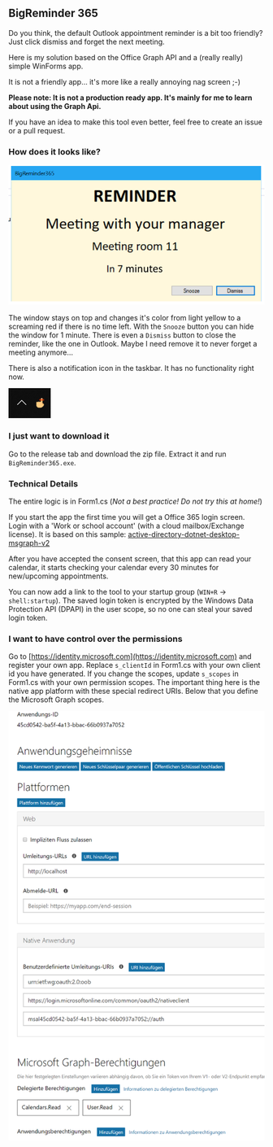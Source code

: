 ## BigReminder 365

Do you think, the default Outlook appointment reminder is a bit too friendly? Just click dismiss and forget the next meeting.

Here is my solution based on the Office Graph API and a (really really) simple WinForms app.

It is not a friendly app... it's more like a really annoying nag screen ;-)

**Please note: It is not a production ready app. It's mainly for me to learn about using the Graph Api.**

If you have an idea to make this tool even better, feel free to create an issue or a pull request.

### How does it looks like?

![](Screen_Reminder.png)

The window stays on top and changes it's color from light yellow to a screaming red if there is no time left.
With the `Snooze` button you can hide the window for 1 minute. There is even a `Dismiss` button to close the reminder, like the one in Outlook.
Maybe I need remove it to never forget a meeting anymore...

There is also a notification icon in the taskbar. It has no functionality right now.

![](Screen_NotificationIcon.png)

### I just want to download it

Go to the release tab and download the zip file. Extract it and run `BigReminder365.exe`.

### Technical Details

The entire logic is in Form1.cs (*Not a best practice! Do not try this at home!*)

If you start the app the first time you will get a Office 365 login screen. Login with a 'Work or school account' (with a cloud mailbox/Exchange license).
It is based on this sample: [active-directory-dotnet-desktop-msgraph-v2](https://github.com/Azure-Samples/active-directory-dotnet-desktop-msgraph-v2)

After you have accepted the consent screen, that this app can read your calendar, it starts checking your calendar every 30 minutes for new/upcoming appointments.

You can now add a link to the tool to your startup group (`WIN+R` -> `shell:startup`).
The saved login token is encrypted by the Windows Data Protection API (DPAPI) in the user scope, so no one can steal your saved login token.


### I want to have control over the permissions

Go to [https://identity.microsoft.com](https://identity.microsoft.com) and register your own app. Replace `s_clientId` in Form1.cs with your own client id you have generated.
If you change the scopes, update `s_scopes` in Form1.cs with your own permission scopes.
The important thing here is the native app platform with these special redirect URIs.
Below that you define the Microsoft Graph scopes.

![](Screen_AppReg.png)